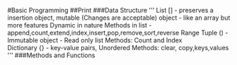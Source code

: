 
#Basic Programming
##Print
###Data Structure 
'''
	List [] - 	preserves a insertion object, mutable (Changes are acceptable) object - like an array but more features
	          	Dynamic in nature
				Methods in list - append,count,extend,index,insert,pop,remove,sort,reverse
				Range
	Tuple () - 	Immutable object - Read only list
				Methods: Count and Index	
	Dictionary {} - key-value pairs, Unordered
				Methods: clear, copy,keys,values
'''	
###Methods and Functions	